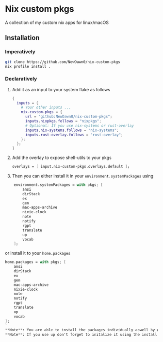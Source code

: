 # Nix custom pkgs

A collection of my custom nix apps for linux/macOS

## Installation

### Imperatively

```bash
git clone https://github.com/NewDawn0/nix-custom-pkgs
nix profile install .
```

### Declaratively

1. Add it as an input to your system flake as follows

   ```nix
   {
     inputs = {
       # Your other inputs ...
       nix-custom-pkgs = {
         url = "github:NewDawn0/nix-custom-pkgs";
         inputs.nixpkgs.follows = "nixpkgs";
         # Optional: If you use nix-systems or rust-overlay
         inputs.nix-systems.follows = "nix-systems";
         inputs.rust-overlay.follows = "rust-overlay";
       };
     };
   }
   ```

2. Add the overlay to expose shell-utils to your pkgs

   ```nix
   overlays = [ input.nix-custom-pkgs.overlays.default ];
   ```

3. Then you can either install it in your `environment.systemPackages` using

```nix
    environment.systemPackages = with pkgs; [
        ansi
        dirStack
        ex
        gen
        mac-apps-archive
        nixie-clock
        note
        notify
        rgpt
        translate
        up
        vocab
    ];
```

or install it to your `home.packages`

```nix
home.packages = with pkgs; [
    ansi
    dirStack
    ex
    gen
    mac-apps-archive
    nixie-clock
    note
    notify
    rgpt
    translate
    up
    vocab
];
`
**Note**: You are able to install the packages individually aswell by going to the individual repos
**Note**: If you use up don't forget to initalize it using the install instructions in `./up/README.md`
```
